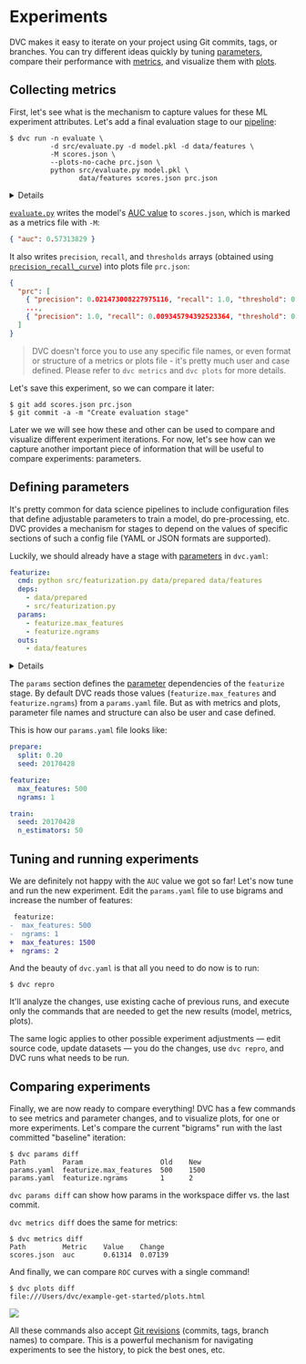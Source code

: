 # Experiments

DVC makes it easy to iterate on your project using Git commits, tags, or
branches. You can try different ideas quickly by tuning
[parameters](/doc/command-reference/params), compare their performance with
[metrics](/doc/command-reference/metrics), and visualize them with
[plots](/doc/command-reference/plots).

## Collecting metrics

First, let's see what is the mechanism to capture values for these ML experiment
attributes. Let's add a final evaluation stage to our
[pipeline](/doc/tutorials/get-started/data-pipelines#dependency-graphs-dags):

```dvc
$ dvc run -n evaluate \
          -d src/evaluate.py -d model.pkl -d data/features \
          -M scores.json \
          --plots-no-cache prc.json \
          python src/evaluate.py model.pkl \
                 data/features scores.json prc.json
```

<details>

### 💡 Expand to see what happens under the hood.

The `-M` flag here specifies a metrics file, while the `--plots-no-cache` flag
specifies a plot metrics file produced by this stage that will not tracked by
DVC. You can choose whether to ignore the files in DVC or cache them. See
[`dvc run`](/doc/command-reference/run#options) for use cases.

DVC generates a new stage in the `dvc.yaml` file:

```yaml
evaluate:
  cmd: python src/evaluate.py model.pkl data/features ...
  deps:
    - data/features
    - model.pkl
    - src/evaluate.py
  metrics:
    - scores.json:
        cache: false
  plots:
    - prc.json:
        cache: false
```

The biggest difference to previous stages in our pipeline is in two new
sections: `metrics` and `plots`. These are used to mark certain files containing
experiment "telemetry". Metrics files contain simple numeric values (e.g. `AUC`)
and plots files contain matrices and data series (e.g. `ROC` or model loss
plots) that are meant to be visualized and compared.

> With `cache: false`, DVC skips caching the output as we want `scores.json` and
> `prc.json` to be versioned by Git.

</details>

[`evaluate.py`](https://github.com/iterative/example-get-started/blob/master/src/evaluate.py)
writes the model's
[AUC value](https://towardsdatascience.com/understanding-auc-roc-curve-68b2303cc9c5)
to `scores.json`, which is marked as a metrics file with `-M`:

```json
{ "auc": 0.57313829 }
```

It also writes `precision`, `recall`, and `thresholds` arrays (obtained using
[`precision_recall_curve`](https://scikit-learn.org/stable/modules/generated/sklearn.metrics.precision_recall_curve.html))
into plots file `prc.json`:

```json
{
  "prc": [
    { "precision": 0.021473008227975116, "recall": 1.0, "threshold": 0.0 },
    ...,
    { "precision": 1.0, "recall": 0.009345794392523364, "threshold": 0.64 }
  ]
}
```

> DVC doesn't force you to use any specific file names, or even format or
> structure of a metrics or plots file - it's pretty much user and case defined.
> Please refer to `dvc metrics` and `dvc plots` for more details.

Let's save this experiment, so we can compare it later:

```dvc
$ git add scores.json prc.json
$ git commit -a -m "Create evaluation stage"
```

Later we we will see how these and other can be used to compare and visualize
different experiment iterations. For now, let's see how can we capture another
important piece of information that will be useful to compare experiments:
parameters.

## Defining parameters

It's pretty common for data science pipelines to include configuration files
that define adjustable parameters to train a model, do pre-processing, etc. DVC
provides a mechanism for stages to depend on the values of specific sections of
such a config file (YAML or JSON formats are supported).

Luckily, we should already have a stage with
[parameters](/doc/command-reference/params) in `dvc.yaml`:

```yaml
featurize:
  cmd: python src/featurization.py data/prepared data/features
  deps:
    - data/prepared
    - src/featurization.py
  params:
    - featurize.max_features
    - featurize.ngrams
  outs:
    - data/features
```

<details>

### 💡 Expand to recall how it was generated.

The `featurize` stage
[was created](/doc/start/data-pipelines#dependency-graphs-dags) with this
`dvc run` command. Notice the argument sent to the `-p` option (short for
`--params`):

```dvc
$ dvc run -n featurize \
          -p featurize.max_features,featurize.ngrams \
          -d src/featurization.py -d data/prepared \
          -o data/features \
          python src/featurization.py data/prepared data/features
```

</details>

The `params` section defines the [parameter](/doc/command-reference/params)
dependencies of the `featurize` stage. By default DVC reads those values
(`featurize.max_features` and `featurize.ngrams`) from a `params.yaml` file. But
as with metrics and plots, parameter file names and structure can also be user
and case defined.

This is how our `params.yaml` file looks like:

```yaml
prepare:
  split: 0.20
  seed: 20170428

featurize:
  max_features: 500
  ngrams: 1

train:
  seed: 20170428
  n_estimators: 50
```

## Tuning and running experiments

We are definitely not happy with the `AUC` value we got so far! Let's now tune
and run the new experiment. Edit the `params.yaml` file to use bigrams and
increase the number of features:

```diff
 featurize:
-  max_features: 500
-  ngrams: 1
+  max_features: 1500
+  ngrams: 2
```

And the beauty of `dvc.yaml` is that all you need to do now is to run:

```dvc
$ dvc repro
```

It'll analyze the changes, use existing cache of previous runs, and execute only
the commands that are needed to get the new results (model, metrics, plots).

The same logic applies to other possible experiment adjustments — edit source
code, update datasets — you do the changes, use `dvc repro`, and DVC runs what
needs to be run.

## Comparing experiments

Finally, we are now ready to compare everything! DVC has a few commands to see
metrics and parameter changes, and to visualize plots, for one or more
experiments. Let's compare the current "bigrams" run with the last committed
"baseline" iteration:

```dvc
$ dvc params diff
Path         Param                   Old    New
params.yaml  featurize.max_features  500    1500
params.yaml  featurize.ngrams        1      2
```

`dvc params diff` can show how params in the workspace differ vs. the last
commit.

`dvc metrics diff` does the same for metrics:

```dvc
$ dvc metrics diff
Path         Metric    Value    Change
scores.json  auc       0.61314  0.07139
```

And finally, we can compare `ROC` curves with a single command!

```dvc
$ dvc plots diff
file:///Users/dvc/example-get-started/plots.html
```

![](/img/plots_roc_get_started.svg)

All these commands also accept
[Git revisions](https://git-scm.com/docs/gitrevisions) (commits, tags, branch
names) to compare. This is a powerful mechanism for navigating experiments to
see the history, to pick the best ones, etc.
